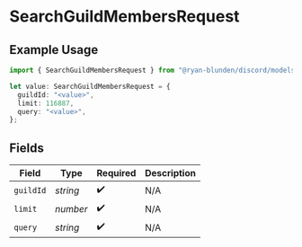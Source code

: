 # SearchGuildMembersRequest

## Example Usage

```typescript
import { SearchGuildMembersRequest } from "@ryan-blunden/discord/models/operations";

let value: SearchGuildMembersRequest = {
  guildId: "<value>",
  limit: 116887,
  query: "<value>",
};
```

## Fields

| Field              | Type               | Required           | Description        |
| ------------------ | ------------------ | ------------------ | ------------------ |
| `guildId`          | *string*           | :heavy_check_mark: | N/A                |
| `limit`            | *number*           | :heavy_check_mark: | N/A                |
| `query`            | *string*           | :heavy_check_mark: | N/A                |